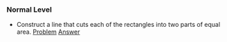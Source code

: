 ### Normal Level

* Construct a line that cuts each of the rectangles into two parts of equal area.
[Problem](4/Problems/1.png) 
[Answer](4/Solutions/1.png)